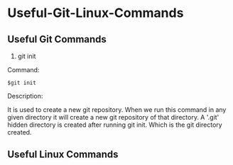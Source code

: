 # Useful-Git-Linux-Commands

## Useful Git Commands

1. git init

Command:
```
$git init
```
Description: 

It is used to create a new git repository. 
When we run this command in any given directory it will create a new git repository of that directory. 
A '.git' hidden directory is created after running git init. Which is the git directory created. 


## Useful Linux Commands

